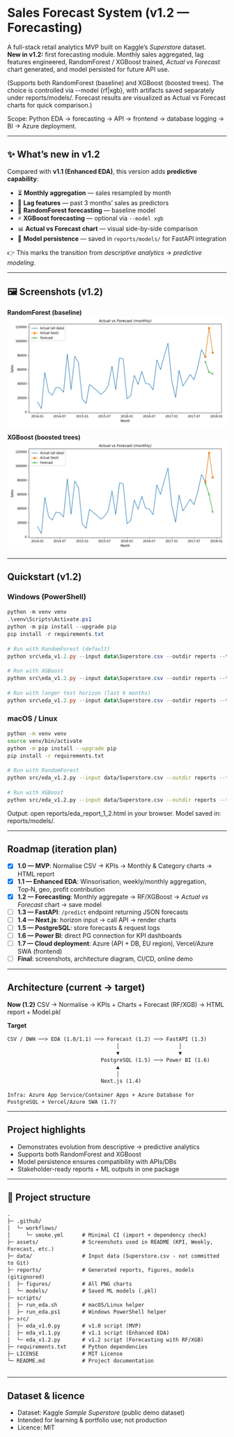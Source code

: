 # Sales Forecast System (v1.2 — Forecasting)

A full-stack retail analytics MVP built on Kaggle’s *Superstore* dataset.  
**New in v1.2:** first forecasting module. Monthly sales aggregated, lag features engineered, RandomForest / XGBoost trained, *Actual vs Forecast* chart generated, and model persisted for future API use.  

(Supports both RandomForest (baseline) and XGBoost (boosted trees).
The choice is controlled via --model {rf|xgb}, with artifacts saved separately under reports/models/.
Forecast results are visualized as Actual vs Forecast charts for quick comparison.)

Scope: Python EDA → forecasting → API → frontend → database logging → BI → Azure deployment.

---

## ✨ What’s new in v1.2

Compared with **v1.1 (Enhanced EDA)**, this version adds **predictive capability**:

- ⏳ **Monthly aggregation** — sales resampled by month  
- 🔁 **Lag features** — past 3 months’ sales as predictors  
- 🌲 **RandomForest forecasting** — baseline model  
- ⚡ **XGBoost forecasting** — optional via `--model xgb`  
- 📊 **Actual vs Forecast chart** — visual side-by-side comparison  
- 💾 **Model persistence** — saved in `reports/models/` for FastAPI integration  

👉 This marks the transition from *descriptive analytics* → *predictive modeling*.

---

## 🖼️ Screenshots (v1.2)

**RandomForest (baseline)** 
![Forecast vs Actual(RF)](assets/forecast_vs_actual(RF).png)

**XGBoost (boosted trees)**
![Forecast vs Actual(XGBoost)](assets/forecast_vs_actual(XG).png)

---

## Quickstart (v1.2)

### Windows (PowerShell)
```powershell
python -m venv venv
.\venv\Scripts\Activate.ps1
python -m pip install --upgrade pip
pip install -r requirements.txt

# Run with RandomForest (default)
python src\eda_v1.2.py --input data\Superstore.csv --outdir reports --title "Retail EDA — MVP 1.2"

# Run with XGBoost
python src\eda_v1.2.py --input data\Superstore.csv --outdir reports --title "Retail EDA — MVP 1.2 (XGBoost)" --model xgb

# Run with longer test horizon (last 6 months)
python src\eda_v1.2.py --input data\Superstore.csv --outdir reports --title "Retail EDA — MVP 1.2 (XGB, 6m test)" --model xgb --horizon 6


```

### macOS / Linux
```bash
python -m venv venv
source venv/bin/activate
python -m pip install --upgrade pip
pip install -r requirements.txt

# Run with RandomForest
python src/eda_v1.2.py --input data/Superstore.csv --outdir reports --title "Retail EDA — MVP 1.2"

# Run with XGBoost
python src/eda_v1.2.py --input data/Superstore.csv --outdir reports --title "Retail EDA — MVP 1.2 (XGBoost)" --model xgb


```

Output: open reports/eda_report_1_2.html in your browser.
Model saved in: reports/models/.

---

## Roadmap (iteration plan)

- [x] **1.0 — MVP**: Normalise CSV → KPIs → Monthly & Category charts → HTML report
- [x] **1.1 — Enhanced EDA**: Winsorisation, weekly/monthly aggregation, Top‑N, geo, profit contribution
- [x] **1.2 — Forecasting**: Monthly aggregate → RF/XGBoost → *Actual vs Forecast* chart → save model
- [ ] **1.3 — FastAPI**: `/predict` endpoint returning JSON forecasts
- [ ] **1.4 — Next.js**: horizon input → call API → render charts
- [ ] **1.5 — PostgreSQL**: store forecasts & request logs
- [ ] **1.6 — Power BI**: direct PG connection for KPI dashboards
- [ ] **1.7 — Cloud deployment**: Azure (API + DB, EU region), Vercel/Azure SWA (frontend)
- [ ] **Final**: screenshots, architecture diagram, CI/CD, online demo

---

## Architecture (current → target)

**Now (1.2)**
CSV → Normalise → KPIs + Charts + Forecast (RF/XGB) → HTML report + Model.pkl

**Target**  
```text
CSV / DWH ──> EDA (1.0/1.1) ──> Forecast (1.2) ──> FastAPI (1.3)
                                   │                   │
                                   ▼                   ▼
                              PostgreSQL (1.5) ──> Power BI (1.6)
                                   ▲
                                   │
                              Next.js (1.4)

Infra: Azure App Service/Container Apps + Azure Database for PostgreSQL + Vercel/Azure SWA (1.7)
```

---

## Project highlights

- Demonstrates evolution from descriptive → predictive analytics
- Supports both RandomForest and XGBoost
- Model persistence ensures compatibility with APIs/DBs
- Stakeholder-ready reports + ML outputs in one package

---

## 📂 Project structure

```text
.
├─ .github/
│  └─ workflows/
│     └─ smoke.yml      # Minimal CI (import + dependency check)
├─ assets/              # Screenshots used in README (KPI, Weekly, Forecast, etc.)
├─ data/                # Input data (Superstore.csv - not committed to Git)
├─ reports/             # Generated reports, figures, models (gitignored)
│  ├─ figures/          # All PNG charts
│  └─ models/           # Saved ML models (.pkl)
├─ scripts/
│  ├─ run_eda.sh        # macOS/Linux helper
│  ├─ run_eda.ps1       # Windows PowerShell helper
├─ src/
│  ├─ eda_v1.0.py       # v1.0 script (MVP)
│  ├─ eda_v1.1.py       # v1.1 script (Enhanced EDA)
│  └─ eda_v1.2.py       # v1.2 script (Forecasting with RF/XGB)
├─ requirements.txt     # Python dependencies
├─ LICENSE              # MIT License
└─ README.md            # Project documentation


```

---

## Dataset & licence

- Dataset: Kaggle *Sample Superstore* (public demo dataset)
- Intended for learning & portfolio use; not production
- Licence: MIT
